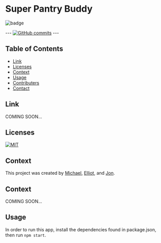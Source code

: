 # Super Pantry Buddy

![badge](https://img.shields.io/badge/TYPEHERE1-TYPEHERE2-orange)   

--- [![GitHub commits](https://img.shields.io/github/commits-since/mathcodes/Project3/v1.0.0.svg)](https://GitHub.com/mathcodes/Super-Pantry-Buddy/spb/commit/) ---

## Table of Contents
  - [Link](#link) 
  - [Licenses](#licenses)
  - [Context](#context)
  - [Usage](#usage)
  - [Contributers](#contributers)
  - [Contact](#contact)

## Link
COMING SOON...

## Licenses
<a href="https://opensource.org/licenses/MIT">
<img src="https://img.shields.io/badge/License-MIT-green" alt="MIT"></a>

## Context
This project was created by [Michael](https://github.com/mpn0823), [Elliot](https://github.com/rodgersea), and [Jon](https://github.com/mathcodes). 

## Context
COMING SOON...

## Usage
In order to run this app, install the dependencies found in package.json, then run ```npm start```.
